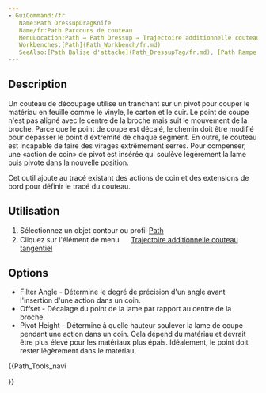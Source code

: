 ```yaml
---
- GuiCommand:/fr
   Name:Path DressupDragKnife
   Name/fr:Path Parcours de couteau
   MenuLocation:Path → Path Dressup → Trajectoire additionnelle couteau tangentiel
   Workbenches:[Path](Path_Workbench/fr.md)
   SeeAlso:[Path Balise d'attache](Path_DressupTag/fr.md), [Path Rampe d'entrée](Path_DressupRampEntry/fr.md), [Path Dégagement d'angles](Path_DressupDogbone/fr.md)
---
```



</div>

## Description

Un couteau de découpage utilise un tranchant sur un pivot pour couper le matériau en feuille comme le vinyle, le carton et le cuir. Le point de coupe n\'est pas aligné avec le centre de la broche mais suit le mouvement de la broche. Parce que le point de coupe est décalé, le chemin doit être modifié pour dépasser le point d\'extrémité de chaque segment. En outre, le couteau est incapable de faire des virages extrêmement serrés. Pour compenser, une «action de coin» de pivot est insérée qui soulève légèrement la lame puis pivote dans la nouvelle position.

Cet outil ajoute au tracé existant des actions de coin et des extensions de bord pour définir le tracé du couteau.

## Utilisation

1.  Sélectionnez un objet contour ou profil [Path](Path_Workbench/fr.md)
2.  Cliquez sur l\'élément de menu <img alt="" src=images/Path_DressupDragKnife.svg  style="width:16px;"> [Trajectoire additionnelle couteau tangentiel](Path_DressupDragKnife/fr.md)

## Options

-   Filter Angle - Détermine le degré de précision d\'un angle avant l\'insertion d\'une action dans un coin.
-   Offset - Décalage du point de la lame par rapport au centre de la broche.
-   Pivot Height - Détermine à quelle hauteur soulever la lame de coupe pendant une action dans un coin. Cela dépend du matériau et devrait être plus élevé pour les matériaux plus épais. Idéalement, le point doit rester légèrement dans le matériau.


<div class="mw-translate-fuzzy">





</div>


{{Path_Tools_navi

}} 
